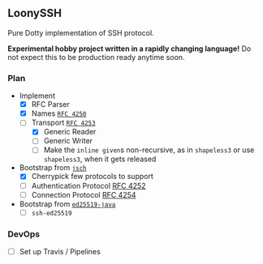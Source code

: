 ## LoonySSH

Pure Dotty implementation of SSH protocol.

**Experimental hobby project written in a rapidly changing language!** Do not expect this to be production ready anytime soon.

### Plan

- Implement
    - [x] RFC Parser
    - [x] Names [`RFC 4250`](https://tools.ietf.org/html/rfc4250)
    - [ ] Transport [`RFC 4253`](https://tools.ietf.org/html/rfc4253)
        - [x] Generic Reader
        - [ ] Generic Writer
        - [ ] Make the `inline given`s non-recursive, as in `shapeless3` or use `shapeless3`, when it gets released
- Bootstrap from [`jsch`](https://github.com/is/jsch/blob/master/LICENSE.txt)
    - [x] Cherrypick few protocols to support
    - [ ] Authentication Protocol [RFC 4252](https://tools.ietf.org/html/rfc4252)
    - [ ] Connection Protocol [RFC 4254](https://tools.ietf.org/html/rfc4254)
- Bootstrap from [`ed25519-java`](https://github.com/str4d/ed25519-java)
    - [ ] `ssh-ed25519`

### DevOps

- [ ] Set up Travis / Pipelines
